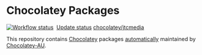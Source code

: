 # Chocolatey Packages

[![Workflow status](https://github.com/jtcmedia/chocolatey-packages/actions/workflows/ci.yml/badge.svg?event=push)](https://github.com/jtcmedia/chocolatey-packages/actions)
&nbsp;[Update status](https://gist.github.com/jtcmedia/8abc37a8c3b020ffdd9704a810331790)
[chocolatey/jtcmedia](https://chocolatey.org/profiles/jtcmedia)

This repository contains [Chocolatey](http://chocolatey.org) packages [automatically](https://chocolatey.org/docs/automatic-packages) maintained by [Chocolatey-AU](https://github.com/chocolatey-community/chocolatey-au).
